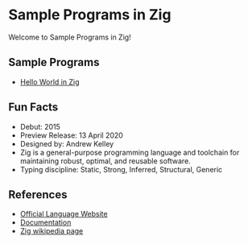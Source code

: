 # Sample Programs in Zig

Welcome to Sample Programs in Zig!

## Sample Programs

- [Hello World in Zig](https://github.com/TheRenegadeCoder/sample-programs/issues/2172)

## Fun Facts

- Debut: 2015
- Preview Release: 13 April 2020
- Designed by: Andrew Kelley
- Zig is a general-purpose programming language and toolchain for maintaining robust, optimal, and reusable software. 
- Typing discipline: Static, Strong, Inferred, Structural, Generic

## References

- [Official Language Website](https://github.com/ziglang/zig)
- [Documentation](https://ziglang.org/documentation/master/)
- [Zig wikipedia page](https://en.wikipedia.org/wiki/Zig_(programming_language))
